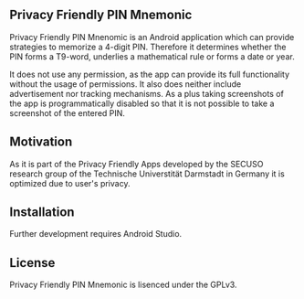 ## Privacy Friendly PIN Mnemonic

Privacy Friendly PIN Mnenomic is an Android application which can provide strategies to memorize a 4-digit PIN. 
Therefore it determines whether the PIN forms a T9-word, underlies a mathematical rule or forms a date or year.

It does not use any permission, as the app can provide its full functionality without the usage of permissions. It also does neither include advertisement nor tracking mechanisms. As a plus taking screenshots of the app is programmatically disabled so that it is not possible to take a screenshot of the entered PIN. 

## Motivation 

As it is part of the Privacy Friendly Apps developed by the SECUSO research group of the Technische Universtität Darmstadt in Germany it is optimized due to user's privacy.

## Installation

Further development requires Android Studio.

## License

Privacy Friendly PIN Mnemonic is lisenced under the GPLv3.

